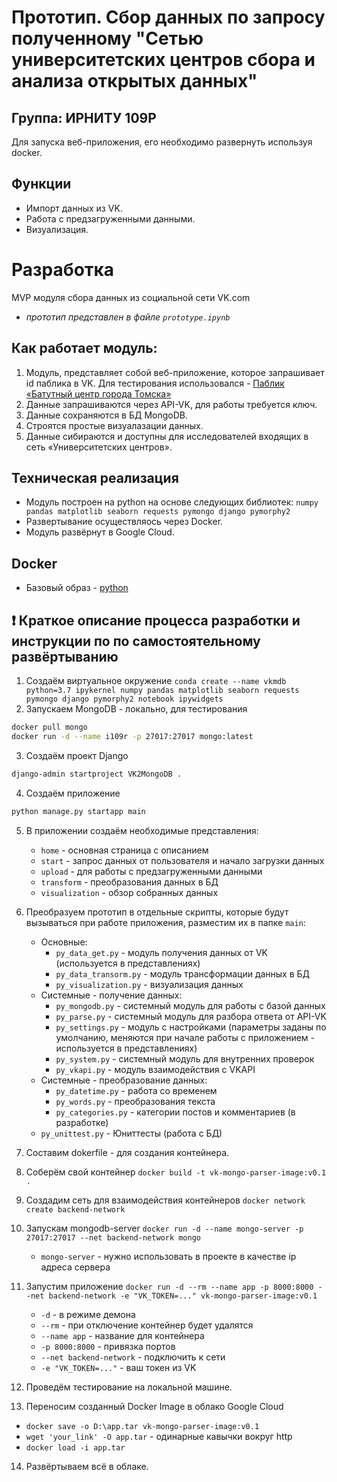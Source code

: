 # Прототип. Сбор данных по запросу полученному "Сетью университетских центров сбора и анализа открытых данных"
## Группа: ИРНИТУ 109P

Для запуска веб-приложения, его необходимо развернуть используя docker.

## Функции
* Импорт данных из VK.
* Работа с предзагруженными данными.
* Визуализация.

# Разработка
MVP модуля сбора данных из социальной сети VK.com
* *прототип представлен в файле `prototype.ipynb`*

## Как работает модуль:
1. Модуль, представляет собой веб-приложение, которое запрашивает id паблика в VK. Для тестирования использовался - [Паблик «Батутный центр города Томска»](https://vk.com/club95095088)
2. Данные запрашиваются через API-VK, для работы требуется ключ.
3. Данные сохраняются в БД MongoDB.
4. Строятся простые визуалазации данных.
5. Данные сибираются и доступны для исследователей входящих в сеть «Университетских центров».

## Техническая реализация
* Модуль построен на python на основе следующих библиотек: `numpy pandas matplotlib seaborn requests pymongo django pymorphy2`
* Развертывание осуществляось через Docker.
* Модуль развёрнут в Google Cloud.

## Docker
* Базовый образ - [python](https://hub.docker.com/_/python/)

## ❗ Краткое описание процесса разработки и инструкции по по самостоятельному развёртыванию
1. Создаём виртуальное окружение `conda create --name vkmdb python=3.7 ipykernel numpy pandas matplotlib seaborn requests pymongo django pymorphy2 notebook ipywidgets`
2. Запускаем MongoDB - локально, для тестирования
```bash
docker pull mongo
docker run -d --name i109r -p 27017:27017 mongo:latest
```
3. Создаём проект Django
```bash
django-admin startproject VK2MongoDB .
```
4. Создаём приложение
```bash
python manage.py startapp main
```
5. В приложении создаём необходимые представления:
    * `home` - основная страница с описанием
    * `start` - запрос данных от пользователя и начало загрузки данных
    * `upload` - для работы с предзагруженными данными
    * `transform` - преобразования данных в БД
    * `visualization` - обзор собранных данных

6. Преобразуем прототип в отдельные скрипты, которые будут вызываться при работе приложения, разместим их в папке `main`:
    * Основные: 
        * `py_data_get.py` - модуль получения данных от VK (используется в представлениях)
        * `py_data_transorm.py` - модуль трансформации данных в БД
        * `py_visualization.py` - визуализация данных
    * Системные - получение данных:
        * `py_mongodb.py` - системный модуль для работы с базой данных
        * `py_parse.py` - системный модуль для разбора ответа от API-VK
        * `py_settings.py` - модуль с настройками (параметры заданы по умолчанию, меняются при начале работы с приложением - используется в представлениях)
        * `py_system.py` - системный модуль для внутренних проверок
        * `py_vkapi.py` - модуль взаимодействия с VKAPI
    * Системные - преобразование данных:
        * `py_datetime.py` - работа со временем
        * `py_words.py` - преобразования текста
        * `py_categories.py` - категории постов и комментариев (в разработке)
    * `py_unittest.py` - Юниттесты (работа с БД)
7. Составим dokerfile - для создания контейнера.
8. Соберём свой контейнер `docker build -t vk-mongo-parser-image:v0.1 .`
9. Создадим сеть для взаимодействия контейнеров `docker network create backend-network`
10. Запускам mongodb-server `docker run -d --name mongo-server -p 27017:27017 --net backend-network mongo`
    * `mongo-server` - нужно использовать в проекте в качестве ip адреса сервера
11. Запустим приложение `docker run -d --rm --name app -p 8000:8000 --net backend-network -e "VK_TOKEN=..." vk-mongo-parser-image:v0.1`
    * `-d` - в режиме демона
    * `--rm` - при отключение контейнер будет удалятся
    * `--name app` - название для контейнера
    * `-p 8000:8000` - привязка портов
    * `--net backend-network` - подключить к сети
    * `-e "VK_TOKEN=..."` - ваш токен из VK
12. Проведём тестирование на локальной машине.
13. Переносим созданный Docker Image в облако Google Cloud
  * `docker save -o D:\app.tar vk-mongo-parser-image:v0.1`
  * `wget 'your_link' -O app.tar` - одинарные кавычки вокруг http
  * `docker load -i app.tar`
14. Развёртываем всё в облаке.